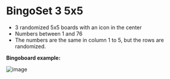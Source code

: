# BingoSet 3 5x5
- 3 randomized 5x5 boards with an icon in the center
- Numbers between 1 and 76
- The numbers are the same in column 1 to 5, but the rows are randomized.    

**Bingoboard example:**

![image](https://user-images.githubusercontent.com/31326903/219176357-7b01f47b-37ad-485e-bf26-9d5c407156fe.png)
